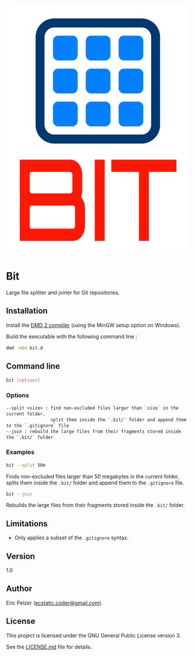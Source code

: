 ![](https://github.com/senselogic/BIT/blob/master/LOGO/bit.png)

# Bit

Large file splitter and joiner for Git repositories.

## Installation

Install the [DMD 2 compiler](https://dlang.org/download.html) (using the MinGW setup option on Windows).

Build the executable with the following command line :

```bash
dmd -m64 bit.d
```

## Command line

```bash
bit [options]
```

### Options

```
--split <size> : find non-excluded files larger than `size` in the current folder,
                 split them inside the `.bit/` folder and append them to the `.gitignore` file
--join : rebuild the large files from their fragments stored inside the `.bit/` folder
```

### Examples

```bash
bit --split 50m
```

Finds non-excluded files larger than 50 megabytes in the current folder,
splits them inside the `.bit/` folder and append them to the `.gitignore` file.

```bash
bit --join
```

Rebuilds the large files from their fragments stored inside the `.bit/` folder.

## Limitations

*   Only applies a subset of the `.gitignore` syntax.

## Version

1.0

## Author

Eric Pelzer (ecstatic.coder@gmail.com).

## License

This project is licensed under the GNU General Public License version 3.

See the [LICENSE.md](LICENSE.md) file for details.

